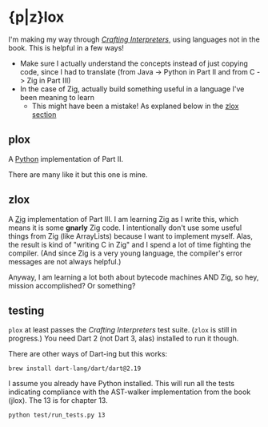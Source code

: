 # {p|z}lox

I'm making my way through [_Crafting Interpreters_](https://craftinginterpreters.com/), using languages not in the book. This is helpful in a few ways! 

* Make sure I actually understand the concepts instead of just copying code, since I had to translate (from Java -> Python in Part II and from C -> Zig in Part III)
* In the case of Zig, actually build something useful in a language I've been meaning to learn
  * This might have been a mistake! As explaned below in the [zlox section](#zlox)


## plox

A [Python](https://www.python.org/) implementation of Part II.

There are many like it but this one is mine. 


## zlox

A [Zig](https://ziglang.org/) implementation of Part III. I am learning Zig as I write this, which means it is some **gnarly** Zig code. I intentionally don't use some useful things from Zig (like ArrayLists) because I want to implement myself. Alas, the result is kind of "writing C in Zig" and I spend a lot of time fighting the compiler. (And since Zig is a very young language, the compiler's error messages are not always helpful.)

Anyway, I am learning a lot both about bytecode machines AND Zig, so hey, mission accomplished? Or something?


## testing
`plox` at least passes the _Crafting Interpreters_ test suite. (`zlox` is still in progress.) You need Dart 2 (not Dart 3, alas) installed to run it though. 

There are other ways of Dart-ing but this works:

```
brew install dart-lang/dart/dart@2.19
```

I assume you already have Python installed. This will run all the tests indicating compliance with the AST-walker implementation from the book (jlox). The 13 is for chapter 13.

```
python test/run_tests.py 13
```
